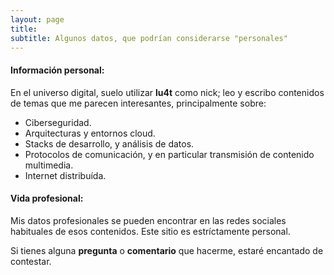 ```yaml
---
layout: page
title:
subtitle: Algunos datos, que podrían considerarse "personales"
---
```




#### Información personal:
En el universo digital, suelo utilizar **lu4t** como nick; leo y escribo contenidos de temas que me parecen interesantes, principalmente sobre:

- Ciberseguridad.
- Arquitecturas y entornos cloud.
- Stacks de desarrollo, y análisis de datos.
- Protocolos de comunicación, y en particular transmisión de contenido multimedia.
- Internet distribuída.



#### Vida profesional:
Mis datos profesionales se pueden encontrar en las redes sociales habituales de esos contenidos. Este sitio es estríctamente personal. 

Si tienes alguna **pregunta** o **comentario** que hacerme, estaré encantado de contestar.
